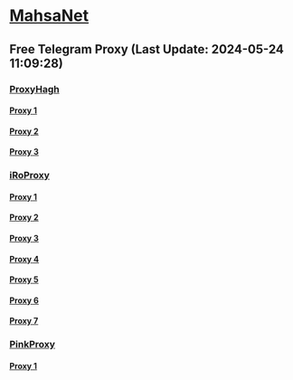 
# [MahsaNet](https://t.me/mahsa_net)
## Free Telegram Proxy (Last Update: 2024-05-24 11:09:28)
### [ProxyHagh](https://t.me/ProxyHagh)
#### [Proxy 1](tg://proxy?server=142.54.189.107&port=443&secret=eeaa2b136ab43e64286cd737a2136ec9326170742d63656e746f732e6f7267)
#### [Proxy 2](tg://proxy?server=50.7.87.85&port=443&secret=eeaa2b136ab43e64286cd737a2136ec9326170742d63656e746f732e6f7267)
#### [Proxy 3](tg://proxy?server=69.197.146.180&port=443&secret=eeaa2b136ab43e64286cd737a2136ec9326170742d63656e746f732e6f7267)
### [iRoProxy](https://t.me/iRoProxy)
#### [Proxy 1](tg://proxy?server=194.120.230.204&port=125&secret=FgMBAgABAAH8AwOG4kw63Q%3D%3D)
#### [Proxy 2](tg://proxy?server=103.69.224.76&port=125&secret=FgMBAgABAAH8AwOG4kw63Q%3D%3D)
#### [Proxy 3](tg://proxy?server=103.69.224.82&port=125&secret=FgMBAgABAAH8AwOG4kw63Q%3D%3D)
#### [Proxy 4](tg://proxy?server=103.69.224.78&port=125&secret=FgMBAgABAAH8AwOG4kw63Q%3D%3D)
#### [Proxy 5](tg://proxy?server=194.120.230.204&port=125&secret=FgMBAgABAAH8AwOG4kw63Q%3D%3D)
#### [Proxy 6](tg://proxy?server=103.69.224.78&port=125&secret=FgMBAgABAAH8AwOG4kw63Q%3D%3D)
#### [Proxy 7](tg://proxy?server=194.120.230.204&port=125&secret=FgMBAgABAAH8AwOG4kw63Q%3D%3D)
### [PinkProxy](https://t.me/PinkProxy)
#### [Proxy 1](tg://proxy?server=204.12.192.218&port=443&secret=ee1603010200010001fc030386e24c3add646f636b65722d6d6972726f722e6f7267)

    